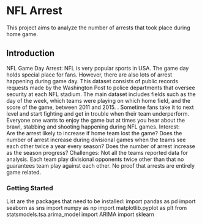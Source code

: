 # NFL Arrest 
This project aims to analyze the number of arrests that took place during home game.

## Introduction

NFL Game Day Arrest: NFL is very popular sports in USA. The game day holds special place for fans. However, there are also lots of arrest happening during game day.  This dataset consists of public records requests made by the Washington Post to police departments that oversee security at each NFL stadium. The main dataset includes fields such as the day of the week, which teams were playing on which home field, and the score of the game, between 2011 and 2015. . Sometime fans take it to next level and start fighting and get in trouble when their team underperform. Everyone one wants to enjoy the game but at times you hear about the brawl, stabbing and shooting happening during NFL games.
Interest: 	
Are the arrest likely to increase if home team lost the game?
Does the number of arrest increase during divisional games when the teams see each other twice a year every season?
Does the number of arrest increase as the season progress?
Challenges:
Not all the teams reported data for analysis.
Each team play divisional opponents twice other than that no guarantees team play against each other.
No proof that arrests are entirely game related.




### Getting Started

List are the packages that need to be installed:
import pandas as pd
import seaborn as sns
import numpy as np
import matplotlib.pyplot as plt
from statsmodels.tsa.arima_model import ARIMA
import sklearn

